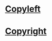 # [Copyleft](https://en.wikipedia.org/wiki/Copyleft)


# [Copyright](https://en.wikipedia.org/wiki/Copyright)


